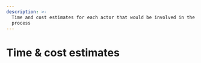 ```yaml
---
description: >-
  Time and cost estimates for each actor that would be involved in the funding
  process
---
```


# Time & cost estimates

